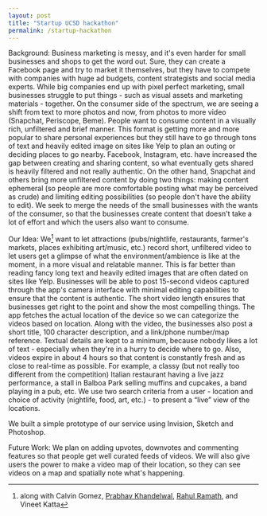 ```yaml
---
layout: post
title: "Startup UCSD hackathon"
permalink: /startup-hackathon
---
```


<!-- shorten -->
Background: Business marketing is messy, and it's even harder for small businesses and shops to get the word out. Sure, they can create a Facebook page and try to market it themselves, but they have to compete with companies with huge ad budgets, content strategists and social media experts. While big companies end up with pixel perfect marketing, small businesses struggle to put things - such as visual assets and marketing materials - together. On the consumer side of the spectrum, we are seeing a shift from text to more photos and now, from photos to more video (Snapchat, Periscope, Beme). People want to consume content in a visually rich, unfiltered and brief manner. This format is getting more and more popular to share personal experiences but they still have to go through tons of text and heavily edited image on sites like Yelp to plan an outing or deciding places to go nearby. Facebook, Instagram, etc. have increased the gap between creating and sharing content, so what eventually gets shared is heavily filtered and not really authentic. On the other hand, Snapchat and others bring more unfiltered content by doing two things: making content ephemeral (so people are more comfortable posting what may be perceived as crude) and limiting editing possibilities (so people don't have the ability to edit). We seek to merge the needs of the small businesses with the wants of the consumer, so that the businesses create content that doesn't take a lot of effort and which the users also want to consume.

Our Idea: We[^1] want to let attractions (pubs/nightlife, restaurants, farmer's markets, places exhibiting art/music, etc.) record short, unfiltered video to let users get a glimpse of what the environment/ambience is like at the moment, in a more visual and relatable manner. This is far better than reading fancy long text and heavily edited images that are often dated on sites like Yelp. Businesses will be able to post 15-second videos captured through the app's camera interface with minimal editing capabilities to ensure that the content is authentic. The short video length ensures that businesses get right to the point and show the most compelling things. The app fetches the actual location of the device so we can categorize the videos based on location. Along with the video, the businesses also post a short title, 100 character description, and a link/phone number/map reference. Textual details are kept to a minimum, because nobody likes a lot of text - especially when they're in a hurry to decide where to go. Also, videos expire in about 4 hours so that content is constantly fresh and as close to real-time as possible. For example, a classy (but not really too different from the competition) Italian restaurant having a live jazz performance, a stall in Balboa Park selling muffins and cupcakes, a band playing in a pub, etc. We use two search criteria from a user - location and choice of activity (nightlife, food, art, etc.) - to present a “live” view of the locations.

We built a simple prototype of our service using Invision, Sketch and Photoshop.

Future Work: We plan on adding upvotes, downvotes and commenting features so that people get well curated feeds of videos. We will also give users the power to make a video map of their location, so they can see videos on a map and spatially note what's happening.

[^1]: along with Calvin Gomez, [Prabhav Khandelwal](https://www.prabhavkhandelwal.com), [Rahul Ramath](http://www.rahulramath.com), and Vineet Katta
